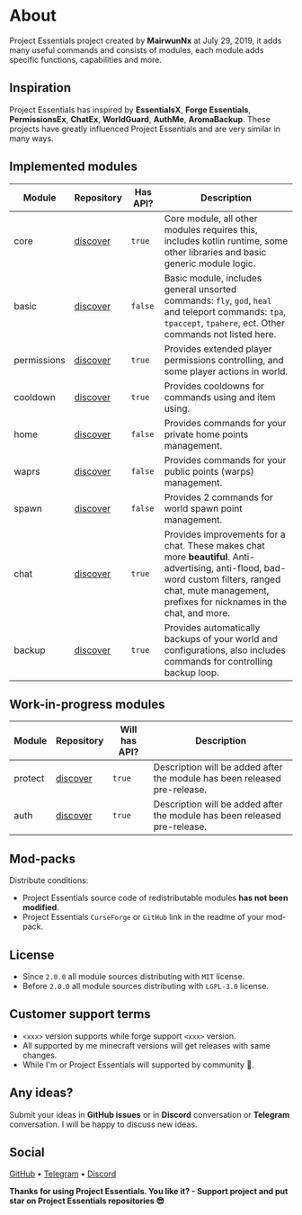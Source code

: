 # About

Project Essentials project created by **MairwunNx** at July 29, 2019, it adds many useful commands and consists of modules, each module adds specific functions, capabilities and more.

## Inspiration

Project Essentials has inspired by **EssentialsX**, **Forge Essentials**, **PermissionsEx**, **ChatEx**, **WorldGuard**, **AuthMe**, **AromaBackup**. These projects have greatly influenced Project Essentials and are very similar in many ways.

## Implemented modules

| Module        | Repository                                                                        | Has API?      | Description               | 
| ------------- | -------------                                                                     | ------------- | -------------             |
| core          | [discover](https://github.com/ProjectEssentials/ProjectEssentials-Core)           | `true`        | Core module, all other modules requires this, includes kotlin runtime, some other libraries and basic generic module logic.  |
| basic         | [discover](https://github.com/ProjectEssentials/ProjectEssentials)                | `false`       | Basic module, includes general unsorted commands: `fly`, `god`, `heal` and teleport commands: `tpa`, `tpaccept`, `tpahere`, ect. Other commands not listed here.  |
| permissions   | [discover](https://github.com/ProjectEssentials/ProjectEssentials-Permissions)    | `true`        | Provides extended player permissions controlling, and some player actions in world.  |
| cooldown      | [discover](https://github.com/ProjectEssentials/ProjectEssentials-Cooldown)       | `true`        | Provides cooldowns for commands using and item using.  |
| home          | [discover](https://github.com/ProjectEssentials/ProjectEssentials-Home)           | `false`       | Provides commands for your private home points management.  |
| waprs         | [discover](https://github.com/ProjectEssentials/ProjectEssentials-Waprs)          | `false`       | Provides commands for your public points (warps) management.  |
| spawn         | [discover](https://github.com/ProjectEssentials/ProjectEssentials-Spawn)          | `false`       | Provides 2 commands for world spawn point management.  |
| chat          | [discover](https://github.com/ProjectEssentials/ProjectEssentials-Chat)           | `true`        | Provides improvements for a chat. These makes chat more **beautiful**. Anti-advertising, anti-flood, bad-word custom filters, ranged chat, mute management, prefixes for nicknames in the chat, and more.  |
| backup        | [discover](https://github.com/ProjectEssentials/ProjectEssentials-Backup)         | `true`        | Provides automatically backups of your world and configurations, also includes commands for controlling backup loop.  |

## Work-in-progress modules

| Module        | Repository                                                                        | Will has API? | Description               | 
| ------------- | -------------                                                                     | ------------- | -------------             |
| protect       | [discover](https://github.com/ProjectEssentials/ProjectEssentials-Protect)        | `true`        | Description will be added after the module has been released pre-release.  |
| auth          | [discover](https://github.com/ProjectEssentials/ProjectEssentials-Auth)           | `true`        | Description will be added after the module has been released pre-release.  |

## Mod-packs

Distribute conditions:
- Project Essentials source code of redistributable modules **has not been modified**.
- Project Essentials `CurseForge` or `GitHub` link in the readme of your mod-pack.

## License

- Since `2.0.0` all module sources distributing with `MIT` license.
- Before `2.0.0` all module sources distributing with `LGPL-3.0` license.

## Customer support terms

- `<xxx>` version supports while forge support `<xxx>` version.
- All supported by me minecraft versions will get releases with same changes.
- While I'm or Project Essentials will supported by community 💖.

## Any ideas?

Submit your ideas in **GitHub issues** or in **Discord** conversation or **Telegram** conversation. I will be happy to discuss new ideas.

## Social

[GitHub](https://github.com/ProjectEssentials) • [Telegram](https://t.me/minecraftforge) • [Discord](https://discord.gg/VU9XZAt)

**Thanks for using Project Essentials. You like it? - Support project and put star on Project Essentials repositories 😎**
